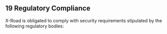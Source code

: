 ## 19 Regulatory Compliance

X-Road is obligated to comply with security requirements stipulated by the following regulatory bodies: